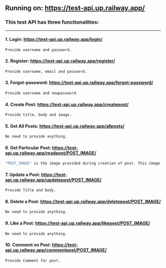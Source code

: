 ## Running on: https://test-api.up.railway.app/

### This test API has three functionalities:

<hr>

#### 1. Login: https://test-api.up.railway.app/login/
```bash 
Provide username and password. 
```

#### 2. Register: https://test-api.up.railway.app/register/
```bash
Provide username, email and password.
```

#### 3. Forgot-password: https://test-api.up.railway.app/forgot-password/
```bash
Provide username and newpassword.
```

#### 4. Create Post: https://test-api.up.railway.app/createpost/
```bash
Provide title, body and image.
```

#### 5. Get All Posts: https://test-api.up.railway.app/allposts/
```bash
No need to provide anything.
```

#### 6. Get Particular Post: https://test-api.up.railway.app/readpost/POST_IMAGE/
```bash
"POST_IMAGE" is the image provided during creation of post. This image should be unique for every post.
```

#### 7. Update a Post: https://test-api.up.railway.app/updatepost/POST_IMAGE/
```bash
Provide Title and body.
```

#### 8. Delete a Post: https://test-api.up.railway.app/deletepost/POST_IMAGE/
```bash
No need to provide anything.
```
#### 9. Like a Post: https://test-api.up.railway.app/likepost/POST_IMAGE/
```bash
No need to provide anything.
```

#### 10. Comment on Post: https://test-api.up.railway.app/commentpost/POST_IMAGE/
```bash
Provide Comment for post.
```
